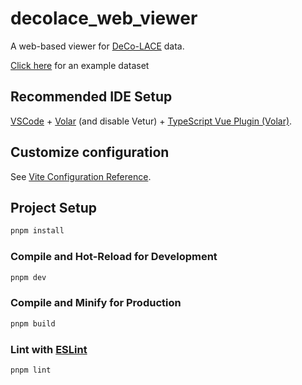 # decolace_web_viewer

A web-based  viewer for [DeCo-LACE](https://github.com/jojoelfe/decolace) data.

[Click here](https://jojoelfe.github.io/decolace_web_viewer) for an example dataset

## Recommended IDE Setup

[VSCode](https://code.visualstudio.com/) + [Volar](https://marketplace.visualstudio.com/items?itemName=Vue.volar) (and disable Vetur) + [TypeScript Vue Plugin (Volar)](https://marketplace.visualstudio.com/items?itemName=Vue.vscode-typescript-vue-plugin).

## Customize configuration

See [Vite Configuration Reference](https://vitejs.dev/config/).

## Project Setup

```sh
pnpm install
```

### Compile and Hot-Reload for Development

```sh
pnpm dev
```

### Compile and Minify for Production 

```sh
pnpm build
```

### Lint with [ESLint](https://eslint.org/)

```sh
pnpm lint
```
